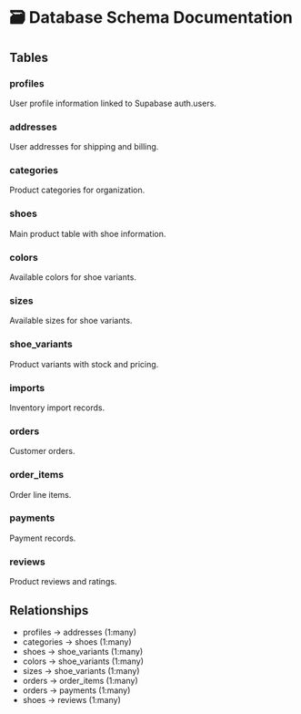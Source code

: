 # 🗃️ Database Schema Documentation

## Tables

### profiles
User profile information linked to Supabase auth.users.

### addresses
User addresses for shipping and billing.

### categories
Product categories for organization.

### shoes
Main product table with shoe information.

### colors
Available colors for shoe variants.

### sizes
Available sizes for shoe variants.

### shoe_variants
Product variants with stock and pricing.

### imports
Inventory import records.

### orders
Customer orders.

### order_items
Order line items.

### payments
Payment records.

### reviews
Product reviews and ratings.

## Relationships

- profiles → addresses (1:many)
- categories → shoes (1:many)
- shoes → shoe_variants (1:many)
- colors → shoe_variants (1:many)
- sizes → shoe_variants (1:many)
- orders → order_items (1:many)
- orders → payments (1:many)
- shoes → reviews (1:many)

